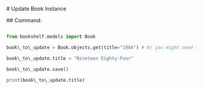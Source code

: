\# Update Book Instance



\## Command:

```python

from bookshelf.models import Book

book\_to\_update = Book.objects.get(title="1984") # Or you might need to get by pk if you deleted the previous one

book\_to\_update.title = "Nineteen Eighty-Four"

book\_to\_update.save()

print(book\_to\_update.title)

